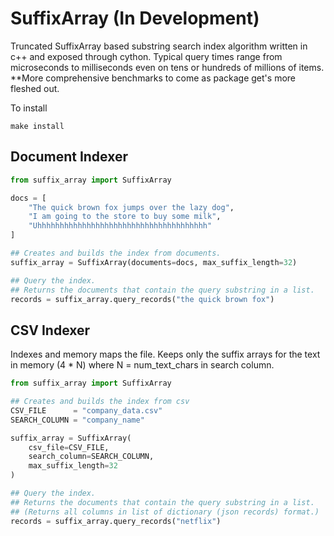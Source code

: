 # SuffixArray (In Development)
Truncated SuffixArray based substring search index algorithm written in c++ and exposed through cython.
Typical query times range from microseconds to milliseconds even on tens or hundreds of millions of items.
**More comprehensive benchmarks to come as package get's more fleshed out.

To install
```
make install
```

<h2>Document Indexer</h2>

```python
from suffix_array import SuffixArray

docs = [
    "The quick brown fox jumps over the lazy dog",
    "I am going to the store to buy some milk",
    "Uhhhhhhhhhhhhhhhhhhhhhhhhhhhhhhhhhhhhhh"
]

## Creates and builds the index from documents.
suffix_array = SuffixArray(documents=docs, max_suffix_length=32)

## Query the index.
## Returns the documents that contain the query substring in a list.
records = suffix_array.query_records("the quick brown fox")
```

<h2>CSV Indexer</h2>
<p>Indexes and memory maps the file. Keeps only the suffix arrays for the text in memory (4 * N) where N = num_text_chars in search column.</p>

```python
from suffix_array import SuffixArray

## Creates and builds the index from csv
CSV_FILE      = "company_data.csv"
SEARCH_COLUMN = "company_name"

suffix_array = SuffixArray(
    csv_file=CSV_FILE,
    search_column=SEARCH_COLUMN,
    max_suffix_length=32
)

## Query the index.
## Returns the documents that contain the query substring in a list.
## (Returns all columns in list of dictionary (json records) format.)
records = suffix_array.query_records("netflix")
```
